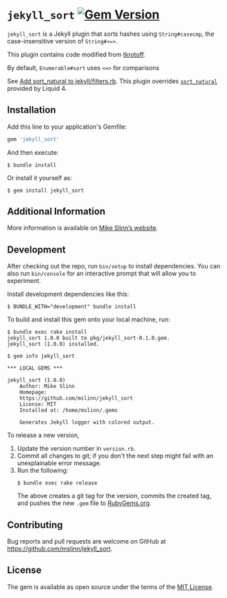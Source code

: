 `jekyll_sort`
[![Gem Version](https://badge.fury.io/rb/jekyll_sort.svg)](https://badge.fury.io/rb/jekyll_sort)
===========

`jekyll_sort` is a Jekyll plugin that sorts hashes using `String#casecmp`, the case-insensitive version of `String#<=>`.

This plugin contains code modified from [tkrotoff](https://github.com/tkrotoff/osteo15.com/blob/b0c8bf66a75fe8b52ef38d94e5f5e1c9469c1957/_plugins/filters.rb#L13-L18).

By default, `Enumerable#sort` uses `<=>` for comparisons

See [Add sort_natural to jekyll/filters.rb](https://github.com/jekyll/jekyll/issues/6290).
This plugin overrides [`sort_natural`](https://shopify.github.io/liquid/filters/sort_natural/) provided by Liquid 4.


## Installation

Add this line to your application's Gemfile:

```ruby
gem 'jekyll_sort'
```

And then execute:

    $ bundle install

Or install it yourself as:

    $ gem install jekyll_sort


## Additional Information
More information is available on
[Mike Slinn&rsquo;s website](https://www.mslinn.com/blog/2020/10/03/jekyll-plugins.html).


## Development

After checking out the repo, run `bin/setup` to install dependencies. You can also run `bin/console` for an interactive prompt that will allow you to experiment.

Install development dependencies like this:
```
$ BUNDLE_WITH="development" bundle install
```

To build and install this gem onto your local machine, run:
```shell
$ bundle exec rake install
jekyll_sort 1.0.0 built to pkg/jekyll_sort-0.1.0.gem.
jekyll_sort (1.0.0) installed.

$ gem info jekyll_sort

*** LOCAL GEMS ***

jekyll_sort (1.0.0)
    Author: Mike Slinn
    Homepage:
    https://github.com/mslinn/jekyll_sort
    License: MIT
    Installed at: /home/mslinn/.gems

    Generates Jekyll logger with colored output.
```

To release a new version,
  1. Update the version number in `version.rb`.
  2. Commit all changes to git; if you don't the next step might fail with an unexplainable error message.
  3. Run the following:
     ```shell
     $ bundle exec rake release
     ```
     The above creates a git tag for the version, commits the created tag,
     and pushes the new `.gem` file to [RubyGems.org](https://rubygems.org).


## Contributing

Bug reports and pull requests are welcome on GitHub at https://github.com/mslinn/jekyll_sort.


## License

The gem is available as open source under the terms of the [MIT License](https://opensource.org/licenses/MIT).
